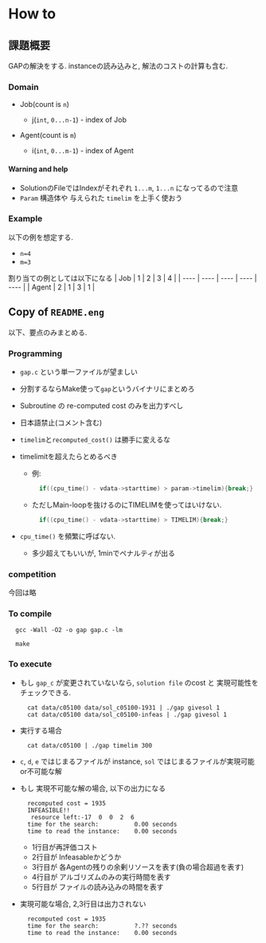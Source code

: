 # How to
## 課題概要
GAPの解決をする.
instanceの読み込みと, 解法のコストの計算も含む.

### Domain
- Job(count is `n`)
  - j(`int`, `0...n-1`) - index of Job
  
- Agent(count is `m`)
  - i(`int`, `0...m-1`) - index of Agent

#### Warning and help
- SolutionのFileではIndexがそれぞれ `1...m`, `1...n` になってるので注意
- `Param` 構造体や 与えられた `timelim` を上手く使おう 

### Example
以下の例を想定する.
- `n=4`
- `m=3`

割り当ての例としては以下になる
|  Job  | 1 | 2 | 3 | 4 |
| ---- | ---- | ---- | ---- | ---- |
| Agent | 2 | 1 | 3 | 1 |

## Copy of `README.eng`
以下、要点のみまとめる.
### Programming
- `gap.c` という単一ファイルが望ましい
- 分割するならMake使って`gap`というバイナリにまとめろ
- Subroutine の re-computed cost のみを出力すべし
- 日本語禁止(コメント含む)
- `timelim`と`recomputed_cost()` は勝手に変えるな
- timelimitを超えたらとめるべき
  - 例: 
    ```c
      if((cpu_time() - vdata->starttime) > param->timelim){break;}
    ```
  - ただしMain-loopを抜けるのにTIMELIMを使ってはいけない.
    ```c
      if((cpu_time() - vdata->starttime) > TIMELIM){break;}
    ```
    
- `cpu_time()` を頻繁に呼ばない. 
  - 多少超えてもいいが, 1minでペナルティが出る

### competition
今回は略

### To compile
```shell script
  gcc -Wall -O2 -o gap gap.c -lm
```
```shell script
  make
```

### To execute
- もし `gap_c` が変更されていないなら, `solution file` のcost と 実現可能性をチェックできる.
  ```shell script
    cat data/c05100 data/sol_c05100-1931 | ./gap givesol 1
    cat data/c05100 data/sol_c05100-infeas | ./gap givesol 1
  ```
  
- 実行する場合
  ```shell script
    cat data/c05100 | ./gap timelim 300
  ```

- `c`, `d`, `e` ではじまるファイルが instance,
`sol` ではじまるファイルが実現可能or不可能な解
- もし 実現不可能な解の場合, 以下の出力になる
  ```
    recomputed cost = 1935
    INFEASIBLE!!
     resource left:-17  0  0  2  6
    time for the search:          0.00 seconds
    time to read the instance:    0.00 seconds
  ```
  
  - 1行目が再評価コスト
  - 2行目が Infeasableかどうか
  - 3行目が 各Agentの残りの余剰リソースを表す(負の場合超過を表す)
  - 4行目が アルゴリズムのみの実行時間を表す
  - 5行目が ファイルの読み込みの時間を表す
- 実現可能な場合, 2,3行目は出力されない
  ```
    recomputed cost = 1935
    time for the search:          ?.?? seconds
    time to read the instance:    0.00 seconds
  ```